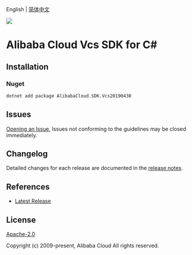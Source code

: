 English | [简体中文](README-CN.md)

![](https://aliyunsdk-pages.alicdn.com/icons/AlibabaCloud.svg)

# Alibaba Cloud Vcs SDK for C#

## Installation

### Nuget

```bash
dotnet add package AlibabaCloud.SDK.Vcs20190430
```

## Issues

[Opening an Issue](https://github.com/aliyun/alibabacloud-csharp-sdk/issues/new), Issues not conforming to the guidelines may be closed immediately.

## Changelog

Detailed changes for each release are documented in the [release notes](./ChangeLog.md).

## References

* [Latest Release](https://github.com/aliyun/alibabacloud-csharp-sdk/)

## License

[Apache-2.0](http://www.apache.org/licenses/LICENSE-2.0)

Copyright (c) 2009-present, Alibaba Cloud All rights reserved.
